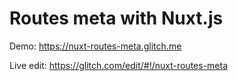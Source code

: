 # Routes meta with Nuxt.js

Demo: https://nuxt-routes-meta.glitch.me

Live edit: https://glitch.com/edit/#!/nuxt-routes-meta
